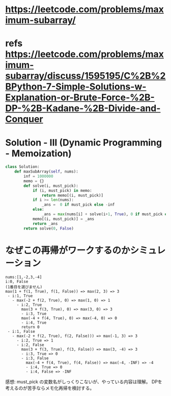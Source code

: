 # https://leetcode.com/problems/maximum-subarray/

# refs https://leetcode.com/problems/maximum-subarray/discuss/1595195/C%2B%2BPython-7-Simple-Solutions-w-Explanation-or-Brute-Force-%2B-DP-%2B-Kadane-%2B-Divide-and-Conquer
# Solution - III (Dynamic Programming - Memoization)

```py
class Solution:
    def maxSubArray(self, nums):
        inf = 1000000
        memo = {}
        def solve(i, must_pick):
            if (i, must_pick) in memo:
                return memo[(i, must_pick)]
            if i >= len(nums):
                _ans =  0 if must_pick else -inf
            else:
                _ans = max(nums[i] + solve(i+1, True), 0 if must_pick else solve(i+1, False))
            memo[(i, must_pick)] = _ans
            return _ans
        return solve(0, False)
```

# なぜこの再帰がワークするのかシミュレーション

```
nums:[1,-2,3,-4]
i:0, False
(1番目を選びません)
max(1 + f(1, True), f(1, False)) => max(2, 3) => 3
 - i:1, True
   - max(-2 + f(2, True), 0) => max(1, 0) => 1
     - i:2, True
       max(3 + f(3, True), 0) => max(3, 0) => 3
       - i:3, True
       max(-4 + f(4, True), 0) => max(-4, 0) => 0
       - i:4, True
       return 0
 - i:1, False
   - max(-2 + f(2, True), f(2, False))) => max(-1, 3) => 3
     - i:2, True => 1
     - i:2, False
       max(3 + f(3, True), f(3, False)) => max(3, -4) => 3
       - i:3, True => 0
       - i:3, False
         max(-4 + f(4, True), f(4, False)) => max(-4, -INF) => -4
         - i:4, True => 0
         - i:4, False => -INF
```

感想:
must_pick の変数名がしっくりこないが、やっている内容は理解。
DPを考えるのが苦手ならメモ化再帰を検討する。
